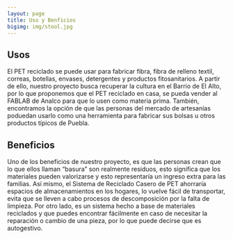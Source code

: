 ```yaml
---
layout: page
title: Uso y Benficios
bigimg: img/stool.jpg
---
```


## Usos
El PET reciclado se puede usar para fabricar fibra, fibra de relleno textil, correas, botellas, envases, detergentes y productos fitosanitarios.
A partir de ello, nuestro proyecto busca recuperar la cultura en el Barrio de El Alto, por lo que proponemos que el PET reciclado en casa, se pueda vender al FABLAB de Analco para que lo usen como materia prima.
También, encontramos la opción de que las personas del mercado de artesanías poduedan usarlo como una herramienta para fabricar sus bolsas u otros productos típicos de Puebla.

## Beneficios
Uno de los beneficios de nuestro proyecto, es que las personas crean que lo que ellos llaman “basura” son realmente residuos, esto significa que los materiales pueden valorizarse y esto representaría un ingreso extra para las familias.
Así mismo, el Sistema de Reciclado Casero de PET ahorraría espacios de almacenamientos en los hogares, lo vuelve fácil de transportar, evita que se lleven a cabo procesos de descomposición por la falta de limpieza. 
Por otro lado, es un sistema hecho a base de materiales reciclados y que puedes encontrar fácilmente en caso de necesitar la reparación o cambio de una pieza, por lo que puede decirse que es autogestivo. 
